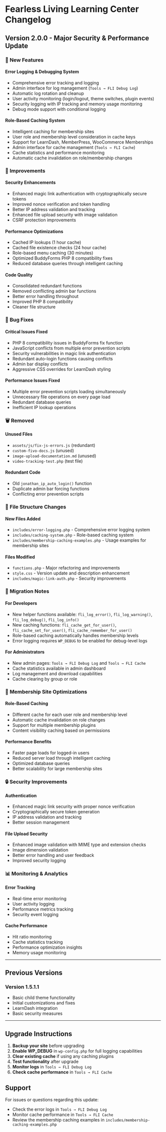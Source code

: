 # Fearless Living Learning Center Changelog

## Version 2.0.0 - Major Security & Performance Update

### 🚀 **New Features**

#### **Error Logging & Debugging System**
- Comprehensive error tracking and logging
- Admin interface for log management (`Tools → FLI Debug Log`)
- Automatic log rotation and cleanup
- User activity monitoring (login/logout, theme switches, plugin events)
- Security logging with IP tracking and memory usage monitoring
- Debug mode support with conditional logging

#### **Role-Based Caching System**
- Intelligent caching for membership sites
- User role and membership level consideration in cache keys
- Support for LearnDash, MemberPress, WooCommerce Memberships
- Admin interface for cache management (`Tools → FLI Cache`)
- Cache statistics and performance monitoring
- Automatic cache invalidation on role/membership changes

### 🔧 **Improvements**

#### **Security Enhancements**
- Enhanced magic link authentication with cryptographically secure tokens
- Improved nonce verification and token handling
- Better IP address validation and tracking
- Enhanced file upload security with image validation
- CSRF protection improvements

#### **Performance Optimizations**
- Cached IP lookups (1 hour cache)
- Cached file existence checks (24 hour cache)
- Role-based menu caching (30 minutes)
- Optimized BuddyForms PHP 8 compatibility fixes
- Reduced database queries through intelligent caching

#### **Code Quality**
- Consolidated redundant functions
- Removed conflicting admin bar functions
- Better error handling throughout
- Improved PHP 8 compatibility
- Cleaner file structure

### 🐛 **Bug Fixes**

#### **Critical Issues Fixed**
- PHP 8 compatibility issues in BuddyForms fix function
- JavaScript conflicts from multiple error prevention scripts
- Security vulnerabilities in magic link authentication
- Redundant auto-login functions causing conflicts
- Admin bar display conflicts
- Aggressive CSS overrides for LearnDash styling

#### **Performance Issues Fixed**
- Multiple error prevention scripts loading simultaneously
- Unnecessary file operations on every page load
- Redundant database queries
- Inefficient IP lookup operations

### 🗑️ **Removed**

#### **Unused Files**
- `assets/js/fix-js-errors.js` (redundant)
- `custom-fivo-docs.js` (unused)
- `image-upload-documentation.md` (unused)
- `video-tracking-test.php` (test file)

#### **Redundant Code**
- Old `jonathan_ip_auto_login()` function
- Duplicate admin bar forcing functions
- Conflicting error prevention scripts

### 📁 **File Structure Changes**

#### **New Files Added**
- `includes/error-logging.php` - Comprehensive error logging system
- `includes/caching-system.php` - Role-based caching system
- `includes/membership-caching-examples.php` - Usage examples for membership sites

#### **Files Modified**
- `functions.php` - Major refactoring and improvements
- `style.css` - Version update and description enhancement
- `includes/magic-link-auth.php` - Security improvements

### 🔄 **Migration Notes**

#### **For Developers**
- New helper functions available: `fli_log_error()`, `fli_log_warning()`, `fli_log_debug()`, `fli_log_info()`
- New caching functions: `fli_cache_get_for_user()`, `fli_cache_set_for_user()`, `fli_cache_remember_for_user()`
- Role-based caching automatically handles membership levels
- Error logging requires `WP_DEBUG` to be enabled for debug-level logs

#### **For Administrators**
- New admin pages: `Tools → FLI Debug Log` and `Tools → FLI Cache`
- Cache statistics available in admin dashboard
- Log management and download capabilities
- Cache clearing by group or role

### 🎯 **Membership Site Optimizations**

#### **Role-Based Caching**
- Different cache for each user role and membership level
- Automatic cache invalidation on role changes
- Support for multiple membership plugins
- Content visibility caching based on permissions

#### **Performance Benefits**
- Faster page loads for logged-in users
- Reduced server load through intelligent caching
- Optimized database queries
- Better scalability for large membership sites

### 🔒 **Security Improvements**

#### **Authentication**
- Enhanced magic link security with proper nonce verification
- Cryptographically secure token generation
- IP address validation and tracking
- Better session management

#### **File Upload Security**
- Enhanced image validation with MIME type and extension checks
- Image dimension validation
- Better error handling and user feedback
- Improved security logging

### 📊 **Monitoring & Analytics**

#### **Error Tracking**
- Real-time error monitoring
- User activity logging
- Performance metrics tracking
- Security event logging

#### **Cache Performance**
- Hit ratio monitoring
- Cache statistics tracking
- Performance optimization insights
- Memory usage monitoring

---

## Previous Versions

### Version 1.5.1.1
- Basic child theme functionality
- Initial customizations and fixes
- LearnDash integration
- Basic security measures

---

## Upgrade Instructions

1. **Backup your site** before upgrading
2. **Enable WP_DEBUG** in `wp-config.php` for full logging capabilities
3. **Clear existing cache** if using any caching plugins
4. **Test functionality** after upgrade
5. **Monitor logs** in `Tools → FLI Debug Log`
6. **Check cache performance** in `Tools → FLI Cache`

## Support

For issues or questions regarding this update:
- Check the error logs in `Tools → FLI Debug Log`
- Monitor cache performance in `Tools → FLI Cache`
- Review the membership caching examples in `includes/membership-caching-examples.php`
